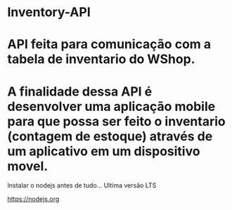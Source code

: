 # Inventory-API
# API feita para comunicação com a tabela de inventario do WShop.

# A finalidade dessa API é desenvolver uma aplicação mobile para que possa ser feito o inventario (contagem de estoque) através de um aplicativo em um dispositivo movel.

Instalar o nodejs antes de tudo... Ultima versão LTS

https://nodejs.org

